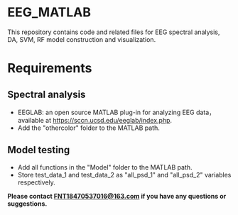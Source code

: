 # EEG_MATLAB
This repository contains code and related files for EEG spectral analysis, DA, SVM, RF model construction and visualization.
# Requirements
## Spectral analysis
* EEGLAB: an open source MATLAB plug-in for analyzing EEG data，available at https://sccn.ucsd.edu/eeglab/index.php.
* Add the "othercolor" folder to the MATLAB path.
## Model testing
* Add all functions in the "Model" folder to the MATLAB path.
* Store test_data_1 and test_data_2 as "all_psd_1" and "all_psd_2" variables respectively.

**Please contact FNT18470537016@163.com if you have any questions or suggestions.**
